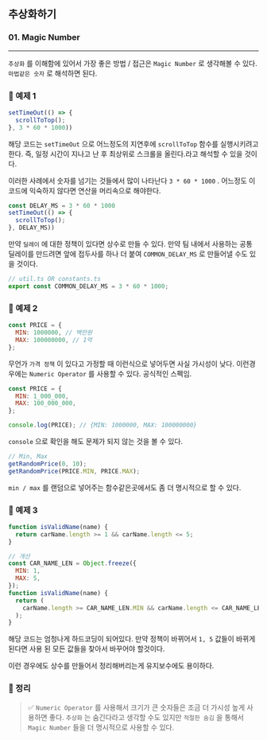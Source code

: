 ## 추상화하기

### 01. Magic Number

---

`추상화` 를 이해함에 있어서 가장 좋은 방법 / 접근은 `Magic Number` 로 생각해볼 수 있다. `마법같은 숫자` 로 해석하면 된다.

### 📌 예제 1

```js
setTimeOut(() => {
  scrollToTop();
}, 3 * 60 * 1000))
```

해당 코드는 `setTimeOut` 으로 어느정도의 지연후에 `scrollToTop` 함수를 실행시키려고 한다. 즉, 일정 시간이 지나고 난 후 최상위로 스크롤을 올린다.라고 해석할 수 있을 것이다.

이러한 사례에서 숫자를 넘기는 것들에서 많이 나타난다 `3 * 60 * 1000` . 어느정도 이 코드에 익숙하지 않다면 연산을 머리속으로 해야한다.

```js
const DELAY_MS = 3 * 60 * 1000
setTimeOut(() => {
  scrollToTop();
}, DELAY_MS))
```

만약 `딜레이` 에 대한 정책이 있다면 상수로 만들 수 있다. 만약 팀 내에서 사용하는 공통 딜레이를 만드려면 앞에 접두사를 하나 더 붙여 `COMMON_DELAY_MS` 로 만들어낼 수도 있을 것이다.

```js
// util.ts OR constants.ts
export const COMMON_DELAY_MS = 3 * 60 * 1000;
```

### 📌 예제 2

```js
const PRICE = {
  MIN: 1000000, // 백만원
  MAX: 100000000, // 1억
};
```

무언가 `가격 정책` 이 있다고 가정할 때 이런식으로 넣어두면 사실 가시성이 낮다. 이런경우에는 `Numeric Operator` 를 사용할 수 있다. 공식적인 스펙임.

```js
const PRICE = {
  MIN: 1_000_000,
  MAX: 100_000_000,
};

console.log(PRICE); // {MIN: 1000000, MAX: 100000000}
```

`console` 으로 확인을 해도 문제가 되지 않는 것을 볼 수 있다.

```js
// Min, Max
getRandomPrice(0, 10);
getRandomPrice(PRICE.MIN, PRICE.MAX);
```

`min / max` 를 랜덤으로 넣어주는 함수같은곳에서도 좀 더 명시적으로 할 수 있다.

### 📌 예제 3

```js
function isValidName(name) {
  return carName.length >= 1 && carName.length <= 5;
}

// 개선
const CAR_NAME_LEN = Object.freeze({
  MIN: 1,
  MAX: 5,
});
function isValidName(name) {
  return (
    carName.length >= CAR_NAME_LEN.MIN && carName.length <= CAR_NAME_LEN.MAX
  );
}
```

해당 코드는 엄청나게 하드코딩이 되어있다. 만약 정책이 바뀌어서 `1, 5` 값들이 바뀌게 된다면 사용 된 모든 값들을 찾아서 바꾸어야 할것이다.

이런 경우에도 상수를 만들어서 정리해버리는게 유지보수에도 용이하다.

### 📌 정리

> ✅ `Numeric Operator` 를 사용해서 크기가 큰 숫자들은 조금 더 가시성 높게 사용하면 좋다. `추상화` 는 숨긴다라고 생각할 수도 있지만 `적절한 숨김` 을 통해서 `Magic Number` 들을 더 명시적으로 사용할 수 있다.
